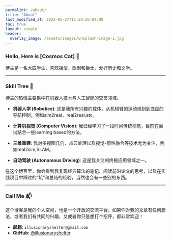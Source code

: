 ```yaml
---
permalink: /about/
title: "About"
last_modified_at: 2022-05-27T11:59:26-04:00
toc: true
layout: single
header:
  overlay_image: /assets/images/unsplash-image-1.jpg
---
```

### Hello, Here is [Cosmos Cat] 👋

博主是一名大四学生，喜欢摇滚，歌剧和爵士，爱好历史和文学。

---

### Skill Tree 🚀

博主的热情主要集中在机器人技术与人工智能的交叉领域。

* **机器人学 (Robotics)**: 这是我所有兴趣的载体。从机械臂的运动规划到底盘的导航控制，例如sim2real，real2real,etc。

* **计算机视觉 (Computer Vision)**: 我已经学习了一段时间传统视觉，目前在尝试结合一些learning based的方法。

* **三维重建**: 我对多视图几何、点云处理以及视觉-惯性融合等技术尤为关注，例如real2sim,SLAM。

* **自动驾驶 (Autonomous Driving)**: 这是我关注的终极应用领域之一。

在这个博客里，你会看到我复现经典算法的笔记、阅读前沿论文的思考，以及在实践项目中踩过的“坑”和总结的经验，当然也会有一些别的东西。

---

### Call Me 📬

这个博客是我的个人空间，也是一个开放的交流平台。如果你对我的文章有任何想法，或者我们有共同的兴趣，又或者你只是想打个招呼，都非常欢迎！

* **邮箱**: `illusionaryshelter@gmail.com`
* **GitHub**: [@illusionaryshelter](https://github.com/illusionaryshelter)

